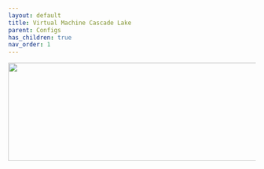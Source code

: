 ```yaml
---
layout: default
title: Virtual Machine Cascade Lake
parent: Configs
has_children: true
nav_order: 1
---
```


<p align="center">
  <img width="650" height="200" src="../../../assets/HeaderVirtualMachine.png">
</p>
